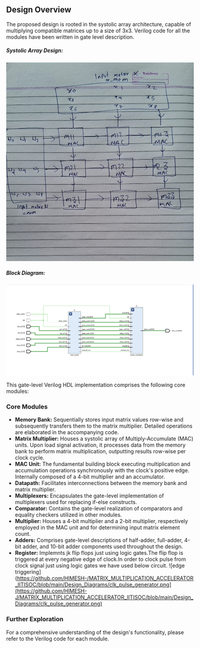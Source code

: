 ## Design Overview

The proposed design is rooted in the systolic array architecture, capable of multiplying compatible matrices up to a size of 3x3. Verilog code for all the modules have been written in gate level description.

##### Systolic Array Design:


![Systolic_Array_Design_Image](https://github.com/HIMESH-J/MATRIX_MULTIPLICATION_ACCELERATOR_IITISOC/blob/main/Design_Diagrams/Systolic_Array.jpg)

##### Block Diagram:

![Final_Design_Block_Diagram](https://github.com/HIMESH-J/MATRIX_MULTIPLICATION_ACCELERATOR_IITISOC/blob/main/Design_Diagrams/FINAL_DESIGN.png)

This gate-level Verilog HDL implementation comprises the following core modules:

### Core Modules

* **Memory Bank:** Sequentially stores input matrix values row-wise and subsequently transfers them to the matrix multiplier. Detailed operations are elaborated in the accompanying code.
* **Matrix Multiplier:** Houses a systolic array of Multiply-Accumulate (MAC) units. Upon load signal activation, it processes data from the memory bank to perform matrix multiplication, outputting results row-wise per clock cycle.
* **MAC Unit:** The fundamental building block executing multiplication and accumulation operations synchronously with the clock's positive edge. Internally composed of a 4-bit multiplier and an accumulator.
* **Datapath:** Facilitates interconnections between the memory bank and matrix multiplier.
* **Multiplexers:** Encapsulates the gate-level implementation of multiplexers used for replacing if-else constructs.
* **Comparator:** Contains the gate-level realization of comparators and equality checkers utilized in other modules.
* **Multiplier:** Houses a 4-bit multiplier and a 2-bit multiplier, respectively employed in the MAC unit and for determining input matrix element count.
* **Adders:** Comprises gate-level descriptions of half-adder, full-adder, 4-bit adder, and 10-bit adder components used throughout the design.
* **Register:** Implemnts jk flip flops just using logic gates.The flip flop is triggered at every negative edge of clock.In order to clock pulse from clock signal just using logic gates we have used below circuit.
 ![edge triggering](https://github.com/HIMESH-/MATRIX_MULTIPLICATION_ACCELERATOR_IITISOC/blob/main/Design_Diagrams/clk_pulse_generator.png](https://github.com/HIMESH-J/MATRIX_MULTIPLICATION_ACCELERATOR_IITISOC/blob/main/Design_Diagrams/clk_pulse_generator.png)

### Further Exploration

For a comprehensive understanding of the design's functionality, please refer to the Verilog code for each module. 
